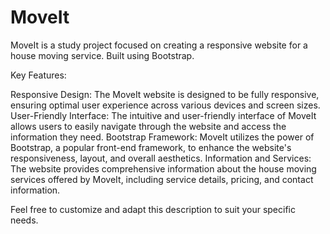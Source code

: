 # MoveIt

MoveIt is a study project focused on creating a responsive website for a house moving service. Built using Bootstrap.

Key Features:

Responsive Design: The MoveIt website is designed to be fully responsive, ensuring optimal user experience across various devices and screen sizes.
User-Friendly Interface: The intuitive and user-friendly interface of MoveIt allows users to easily navigate through the website and access the information they need.
Bootstrap Framework: MoveIt utilizes the power of Bootstrap, a popular front-end framework, to enhance the website's responsiveness, layout, and overall aesthetics.
Information and Services: The website provides comprehensive information about the house moving services offered by MoveIt, including service details, pricing, and contact information.

Feel free to customize and adapt this description to suit your specific needs.

